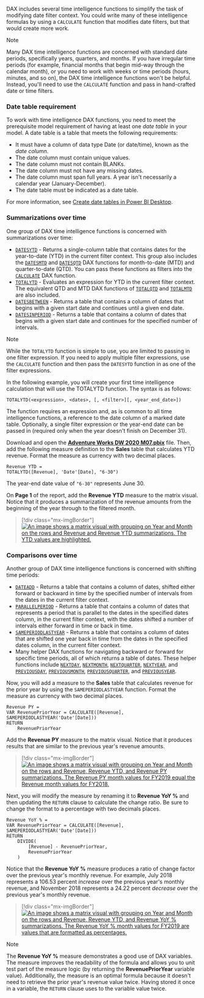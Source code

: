 


DAX includes several time intelligence functions to simplify the task of modifying date filter context. You could write many of these intelligence formulas by using a `CALCULATE` function that modifies date filters, but that would create more work.

> [!NOTE]
> Many DAX time intelligence functions are concerned with standard date periods, specifically years, quarters, and months. If you have irregular time periods (for example, financial months that begin mid-way through the calendar month), or you need to work with weeks or time periods (hours, minutes, and so on), the DAX time intelligence functions won't be helpful. Instead, you'll need to use the `CALCULATE` function and pass in hand-crafted date or time filters.

### Date table requirement

To work with time intelligence DAX functions, you need to meet the prerequisite model requirement of having at least one *date table* in your model. A date table is a table that meets the following requirements:

- It must have a column of data type Date (or date/time), known as the *date column*.
- The date column must contain unique values.
- The date column must not contain BLANKs.
- The date column must not have any missing dates.
- The date column must span full years. A year isn't necessarily a calendar year (January-December).
- The date table must be indicated as a date table.

For more information, see [Create date tables in Power BI Desktop](/power-bi/guidance/model-date-tables/?azure-portal=true).

### Summarizations over time

One group of DAX time intelligence functions is concerned with summarizations over time:

- [`DATESYTD`](/dax/datesytd-function-dax/?azure-portal=true) - Returns a single-column table that contains dates for the year-to-date (YTD) in the current filter context. This group also includes the [`DATESMTD`](/dax/datesmtd-function-dax/?azure-portal=true) and [`DATESQTD`](/dax/datesqtd-function-dax/?azure-portal=true) DAX functions for month-to-date (MTD) and quarter-to-date (QTD). You can pass these functions as filters into the [`CALCULATE`](/dax/calculate-function-dax/?azure-portal=true) DAX function.
- [`TOTALYTD`](/dax/totalytd-function-dax/?azure-portal=true) - Evaluates an expression for YTD in the current filter context. The equivalent QTD and MTD DAX functions of [`TOTALQTD`](/dax/totalqtd-function-dax/?azure-portal=true) and [`TOTALMTD`](/dax/totalmtd-function-dax/?azure-portal=true) are also included.
- [`DATESBETWEEN`](/dax/datesbetween-function-dax/?azure-portal=true) - Returns a table that contains a column of dates that begins with a given start date and continues until a given end date.
- [`DATESINPERIOD`](/dax/datesinperiod-function-dax/?azure-portal=true) - Returns a table that contains a column of dates that begins with a given start date and continues for the specified number of intervals.

> [!NOTE]
> While the `TOTALYTD` function is simple to use, you are limited to passing in one filter expression. If you need to apply multiple filter expressions, use the `CALCULATE` function and then pass the `DATESYTD` function in as one of the filter expressions.

In the following example, you will create your first time intelligence calculation that will use the TOTALYTD function. The syntax is as follows:

```dax
TOTALYTD(<expression>, <dates>, [, <filter>][, <year_end_date>])
```

The function requires an expression and, as is common to all time intelligence functions, a reference to the date column of a marked date table. Optionally, a single filter expression or the year-end date can be passed in (required only when the year doesn't finish on December 31).

Download and open the [**Adventure Works DW 2020 M07.pbix**](https://github.com/MicrosoftDocs/mslearn-dax-power-bi/raw/main/activities/Adventure%20Works%20DW%202020%20M07.pbix) file. Then, add the following measure definition to the **Sales** table that calculates YTD revenue. Format the measure as currency with two decimal places.

```dax
Revenue YTD =
TOTALYTD([Revenue], 'Date'[Date], "6-30")
```

The year-end date value of `"6-30"` represents June 30.

On **Page 1** of the report, add the **Revenue YTD** measure to the matrix visual. Notice that it produces a summarization of the revenue amounts from the beginning of the year through to the filtered month.

> [!div class="mx-imgBorder"]
> [![An image shows a matrix visual with grouping on Year and Month on the rows and Revenue and Revenue YTD summarizations. The YTD values are highlighted.](../media/dax-matrix-revenue-ytd-activity-ssm.png)](../media/dax-matrix-revenue-ytd-activity-ssm.png#lightbox)

### Comparisons over time

Another group of DAX time intelligence functions is concerned with shifting time periods:

- [`DATEADD`](/dax/dateadd-function-dax/?azure-portal=true) - Returns a table that contains a column of dates, shifted either forward or backward in time by the specified number of intervals from the dates in the current filter context.
- [`PARALLELPERIOD`](/dax/parallelperiod-function-dax/?azure-portal=true) - Returns a table that contains a column of dates that represents a period that is parallel to the dates in the specified dates column, in the current filter context, with the dates shifted a number of intervals either forward in time or back in time.
- [`SAMEPERIODLASTYEAR`](/dax/sameperiodlastyear-function-dax/?azure-portal=true) - Returns a table that contains a column of dates that are shifted one year back in time from the dates in the specified dates column, in the current filter context.
- Many helper DAX functions for navigating backward or forward for specific time periods, all of which returns a table of dates. These helper functions include [`NEXTDAY`](/dax/nextday-function-dax/?azure-portal=true), [`NEXTMONTH`](/dax/nextmonth-function-dax/?azure-portal=true), [`NEXTQUARTER`](/dax/nextquarter-function-dax/?azure-portal=true), [`NEXTYEAR`](/dax/nextyear-function-dax/?azure-portal=true), and [`PREVIOUSDAY`](/dax/previousday-function-dax/?azure-portal=true), [`PREVIOUSMONTH`](/dax/previousmonth-function-dax/?azure-portal=true), [`PREVIOUSQUARTER`](/dax/previousquarter-function-dax/?azure-portal=true), and [`PREVIOUSYEAR`](/dax/previousyear-function-dax/?azure-portal=true).

Now, you will add a measure to the **Sales** table that calculates revenue for the prior year by using the `SAMEPERIODLASTYEAR` function. Format the measure as currency with two decimal places.

```dax
Revenue PY =
VAR RevenuePriorYear = CALCULATE([Revenue], SAMEPERIODLASTYEAR('Date'[Date]))
RETURN
    RevenuePriorYear
```

Add the **Revenue PY** measure to the matrix visual. Notice that it produces results that are similar to the previous year's revenue amounts.

> [!div class="mx-imgBorder"]
> [![An image shows a matrix visual with grouping on Year and Month on the rows and Revenue, Revenue YTD, and Revenue PY summarizations. The Revenue PY month values for FY2019 equal the Revenue month values for FY2018.](../media/dax-matrix-revenue-py-ssm.png)](../media/dax-matrix-revenue-py-ssm.png#lightbox)

Next, you will modify the measure by renaming it to **Revenue YoY %** and then updating the `RETURN` clause to calculate the change ratio. Be sure to change the format to a percentage with two decimals places.

```dax
Revenue YoY % =
VAR RevenuePriorYear = CALCULATE([Revenue], SAMEPERIODLASTYEAR('Date'[Date]))
RETURN
    DIVIDE(
        [Revenue] - RevenuePriorYear,
        RevenuePriorYear
    )
```

Notice that the **Revenue YoY %** measure produces a ratio of change factor over the previous year's monthly revenue. For example, July 2018 represents a 106.53 percent *increase* over the previous year's monthly revenue, and November 2018 represents a 24.22 percent *decrease* over the previous year's monthly revenue.

> [!div class="mx-imgBorder"]
> [![An image shows a matrix visual with grouping on Year and Month on the rows and Revenue, Revenue YTD, and Revenue YoY % summarizations. The Revenue YoY % month values for FY2019 are values that are formatted as percentages.](../media/dax-matrix-revenue-yoy-ssm.png)](../media/dax-matrix-revenue-yoy-ssm.png#lightbox)

> [!NOTE]
> The **Revenue YoY %** measure demonstrates a good use of DAX variables. The measure improves the readability of the formula and allows you to unit test part of the measure logic (by returning the **RevenuePriorYear** variable value). Additionally, the measure is an optimal formula because it doesn't need to retrieve the prior year's revenue value twice. Having stored it once in a variable, the `RETURN` clause uses to the variable value twice.
